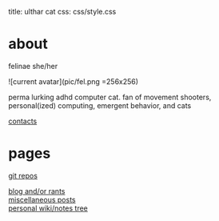 title: ulthar cat
css:   css/style.css

# about

felinae she/her

![current avatar](pic/fel.png =256x256)

perma lurking adhd computer cat. 
fan of movement shooters, personal(ized) computing, emergent behavior, and cats

[contacts](./contacts.md)

# pages

[git repos](./cgi-bin/cgit)

[blog and/or rants](./blog/index.md)  
[miscellaneous posts](./misc/index.md)  
[personal wiki/notes tree](./wiki/index.md)  
